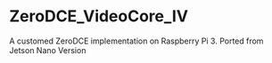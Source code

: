 # ZeroDCE_VideoCore_IV
A customed ZeroDCE implementation on Raspberry Pi 3. Ported from Jetson Nano Version
